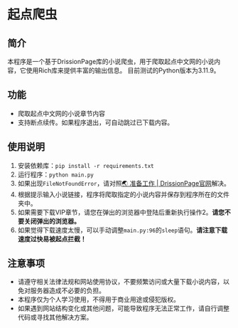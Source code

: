 # 起点爬虫

## 简介

本程序是一个基于DrissionPage库的小说爬虫，用于爬取起点中文网的小说内容，它使用Rich库来提供丰富的输出信息。
目前测试的Python版本为3.11.9。

## 功能

- 爬取起点中文网的小说章节内容
- 支持断点续传。如果程序退出，可自动跳过已下载内容。

## 使用说明

1. 安装依赖库：`pip install -r requirements.txt`
2. 运行程序：`python main.py`
3. 如果出现`FileNotFoundError`，请对照[🌏 准备工作 | DrissionPage官网](https://www.drissionpage.cn/get_start/before_start)解决。
4. 根据提示输入小说链接，程序将爬取指定的小说内容并保存到程序所在的文件夹中。
5. 如果需要下载VIP章节，请您在弹出的浏览器中登陆后重新执行操作2。**请您不要关闭弹出的浏览器。**
6. 如果觉得下载速度太慢，可以手动调整`main.py:96`的`sleep`语句。**请注意下载速度过快易被起点拦截！**

## 注意事项

- 请遵守相关法律法规和网站使用协议，不要频繁访问或大量下载小说内容，以免对服务器造成不必要的负担。
- 本程序仅为个人学习使用，不得用于商业用途或侵犯版权。
- 如果遇到网站结构变化或其他问题，可能导致程序无法正常工作，请自行调整代码或寻找其他解决方案。
